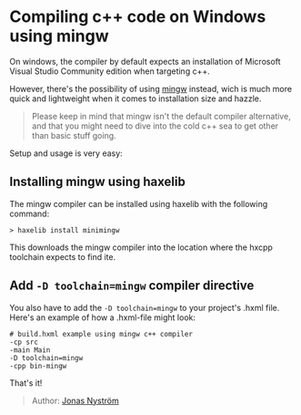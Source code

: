 [tags]: / "cpp,compiler"

# Compiling c++ code on Windows using mingw

On windows, the compiler by default expects an installation of Microsoft Visual Studio Community edition when targeting c++. 

However, there's the possibility of using [mingw](http://www.mingw.org/) instead, wich is much more quick and lightweight when it comes to installation size and hazzle. 

> Please keep in mind that mingw isn't the default compiler alternative, and that you might need to dive into the cold c++ sea to get other than basic stuff going. 

Setup and usage is very easy:

## Installing mingw using haxelib

The mingw compiler can be installed using haxelib with the following command:

`> haxelib install minimingw`

This downloads the mingw compiler into the location where the hxcpp toolchain expects to find ite.

## Add `-D toolchain=mingw` compiler directive

You also have to add the `-D toolchain=mingw` to your project's .hxml file. Here's an example of how a .hxml-file might look:

```
# build.hxml example using mingw c++ compiler
-cp src
-main Main
-D toolchain=mingw
-cpp bin-mingw
```

That's it!

> Author: [Jonas Nyström](https://github.com/cambiata)



